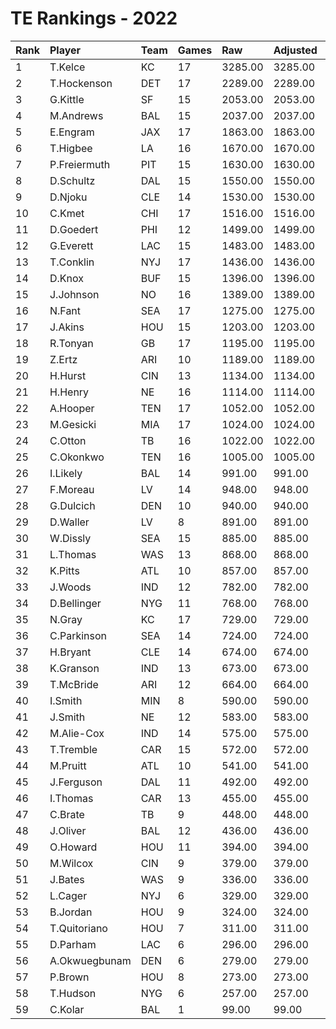 # TE Rankings - 2022

| Rank | Player        | Team | Games | Raw     | Adjusted | Difficulty | Avg/Game | Typical | Consistency | Trend    |
| :----| :-------------| :----| :-----| :-------| :--------| :----------| :--------| :-------| :-----------| :--------|
| 1    | T.Kelce       | KC   | 17    | 3285.00 | 3285.00  | 1.000      | 193.24   | 183.50  | 8/1/8       | +80.2%   |
| 2    | T.Hockenson   | DET  | 17    | 2289.00 | 2289.00  | 1.000      | 134.65   | 117.50  | 9/1/7       | +163.1%  |
| 3    | G.Kittle      | SF   | 15    | 2053.00 | 2053.00  | 1.000      | 136.87   | 142.50  | 9/0/6       | +210.8%  |
| 4    | M.Andrews     | BAL  | 15    | 2037.00 | 2037.00  | 1.000      | 135.80   | 152.50  | 10/0/5      | +213.0%  |
| 5    | E.Engram      | JAX  | 17    | 1863.00 | 1863.00  | 1.000      | 109.59   | 96.50   | 8/1/8       | +309.9%  |
| 6    | T.Higbee      | LA   | 16    | 1670.00 | 1670.00  | 1.000      | 104.38   | 100.50  | 7/2/7       | +230.4%  |
| 7    | P.Freiermuth  | PIT  | 15    | 1630.00 | 1630.00  | 1.000      | 108.67   | 110.50  | 6/2/7       | +121.9%  |
| 8    | D.Schultz     | DAL  | 15    | 1550.00 | 1550.00  | 1.000      | 103.33   | 105.50  | 8/1/6       | +252.8%  |
| 9    | D.Njoku       | CLE  | 14    | 1530.00 | 1530.00  | 1.000      | 109.29   | 96.50   | 6/1/7       | +198.4%  |
| 10   | C.Kmet        | CHI  | 17    | 1516.00 | 1516.00  | 1.000      | 89.18    | 79.50   | 9/1/7       | +197.2%  |
| 11   | D.Goedert     | PHI  | 12    | 1499.00 | 1499.00  | 1.000      | 124.92   | 120.00  | 6/1/5       | +69.1%   |
| 12   | G.Everett     | LAC  | 15    | 1483.00 | 1483.00  | 1.000      | 98.87    | 100.00  | 7/3/5       | +95.2%   |
| 13   | T.Conklin     | NYJ  | 17    | 1436.00 | 1436.00  | 1.000      | 84.47    | 77.50   | 8/1/8       | +262.2%  |
| 14   | D.Knox        | BUF  | 15    | 1396.00 | 1396.00  | 1.000      | 93.07    | 94.00   | 9/0/6       | +153.7%  |
| 15   | J.Johnson     | NO   | 16    | 1389.00 | 1389.00  | 1.000      | 86.81    | 82.50   | 8/0/8       | +303.3%  |
| 16   | N.Fant        | SEA  | 17    | 1275.00 | 1275.00  | 1.000      | 75.00    | 70.00   | 8/3/6       | +139.6%  |
| 17   | J.Akins       | HOU  | 15    | 1203.00 | 1203.00  | 1.000      | 80.20    | 73.50   | 8/1/6       | +258.5%  |
| 18   | R.Tonyan      | GB   | 17    | 1195.00 | 1195.00  | 1.000      | 70.29    | 63.00   | 7/2/8       | +186.5%  |
| 19   | Z.Ertz        | ARI  | 10    | 1189.00 | 1189.00  | 1.000      | 118.90   | 124.00  | 3/2/5       | INACTIVE |
| 20   | H.Hurst       | CIN  | 13    | 1134.00 | 1134.00  | 1.000      | 87.23    | 83.50   | 5/2/6       | +126.8%  |
| 21   | H.Henry       | NE   | 16    | 1114.00 | 1114.00  | 1.000      | 69.62    | 71.50   | 9/0/7       | +276.1%  |
| 22   | A.Hooper      | TEN  | 17    | 1052.00 | 1052.00  | 1.000      | 61.88    | 57.00   | 8/1/8       | +219.5%  |
| 23   | M.Gesicki     | MIA  | 17    | 1024.00 | 1024.00  | 1.000      | 60.24    | 56.00   | 10/1/6      | +623.8%  |
| 24   | C.Otton       | TB   | 16    | 1022.00 | 1022.00  | 1.000      | 63.88    | 71.00   | 10/1/5      | +291.3%  |
| 25   | C.Okonkwo     | TEN  | 16    | 1005.00 | 1005.00  | 1.000      | 62.81    | 68.00   | 9/1/6       | +398.2%  |
| 26   | I.Likely      | BAL  | 14    | 991.00  | 991.00   | 1.000      | 70.79    | 59.50   | 7/1/6       | +386.4%  |
| 27   | F.Moreau      | LV   | 14    | 948.00  | 948.00   | 1.000      | 67.71    | 66.00   | 6/2/6       | +144.7%  |
| 28   | G.Dulcich     | DEN  | 10    | 940.00  | 940.00   | 1.000      | 94.00    | 85.00   | 4/0/6       | +162.9%  |
| 29   | D.Waller      | LV   | 8     | 891.00  | 891.00   | 1.000      | 111.38   | 115.00  | 4/0/4       | +99.0%   |
| 30   | W.Dissly      | SEA  | 15    | 885.00  | 885.00   | 1.000      | 59.00    | 59.50   | 10/1/4      | +166.1%  |
| 31   | L.Thomas      | WAS  | 13    | 868.00  | 868.00   | 1.000      | 66.77    | 68.50   | 7/0/6       | +259.8%  |
| 32   | K.Pitts       | ATL  | 10    | 857.00  | 857.00   | 1.000      | 85.70    | 75.00   | 6/0/4       | INACTIVE |
| 33   | J.Woods       | IND  | 12    | 782.00  | 782.00   | 1.000      | 65.17    | 65.50   | 8/0/4       | +288.8%  |
| 34   | D.Bellinger   | NYG  | 11    | 768.00  | 768.00   | 1.000      | 69.82    | 68.00   | 5/0/6       | +128.9%  |
| 35   | N.Gray        | KC   | 17    | 729.00  | 729.00   | 1.000      | 42.88    | 40.50   | 9/2/6       | +141.7%  |
| 36   | C.Parkinson   | SEA  | 14    | 724.00  | 724.00   | 1.000      | 51.71    | 48.00   | 8/0/6       | +279.5%  |
| 37   | H.Bryant      | CLE  | 14    | 674.00  | 674.00   | 1.000      | 48.14    | 48.50   | 9/0/5       | +156.6%  |
| 38   | K.Granson     | IND  | 13    | 673.00  | 673.00   | 1.000      | 51.77    | 49.00   | 7/0/6       | INACTIVE |
| 39   | T.McBride     | ARI  | 12    | 664.00  | 664.00   | 1.000      | 55.33    | 46.00   | 5/0/7       | +546.1%  |
| 40   | I.Smith       | MIN  | 8     | 590.00  | 590.00   | 1.000      | 73.75    | 80.00   | 5/0/3       | +131.5%  |
| 41   | J.Smith       | NE   | 12    | 583.00  | 583.00   | 1.000      | 48.58    | 48.50   | 5/1/6       | +166.7%  |
| 42   | M.Alie-Cox    | IND  | 14    | 575.00  | 575.00   | 1.000      | 41.07    | 27.50   | 9/0/5       | +476.5%  |
| 43   | T.Tremble     | CAR  | 15    | 572.00  | 572.00   | 1.000      | 38.13    | 41.00   | 8/1/6       | +756.8%  |
| 44   | M.Pruitt      | ATL  | 10    | 541.00  | 541.00   | 1.000      | 54.10    | 50.50   | 5/0/5       | +291.8%  |
| 45   | J.Ferguson    | DAL  | 11    | 492.00  | 492.00   | 1.000      | 44.73    | 40.00   | 7/1/3       | +272.2%  |
| 46   | I.Thomas      | CAR  | 13    | 455.00  | 455.00   | 1.000      | 35.00    | 33.00   | 7/1/5       | +116.6%  |
| 47   | C.Brate       | TB   | 9     | 448.00  | 448.00   | 1.000      | 49.78    | 40.00   | 3/2/4       | INACTIVE |
| 48   | J.Oliver      | BAL  | 12    | 436.00  | 436.00   | 1.000      | 36.33    | 24.50   | 7/0/5       | +890.0%  |
| 49   | O.Howard      | HOU  | 11    | 394.00  | 394.00   | 1.000      | 35.82    | 26.00   | 5/1/5       | +811.6%  |
| 50   | M.Wilcox      | CIN  | 9     | 379.00  | 379.00   | 1.000      | 42.11    | 28.00   | 5/1/3       | +241.1%  |
| 51   | J.Bates       | WAS  | 9     | 336.00  | 336.00   | 1.000      | 37.33    | 36.00   | 5/0/4       | INACTIVE |
| 52   | L.Cager       | NYJ  | 6     | 329.00  | 329.00   | 1.000      | 54.83    | 42.00   | 3/0/3       | +622.5%  |
| 53   | B.Jordan      | HOU  | 9     | 324.00  | 324.00   | 1.000      | 36.00    | 31.00   | 4/1/4       | +190.3%  |
| 54   | T.Quitoriano  | HOU  | 7     | 311.00  | 311.00   | 1.000      | 44.43    | 37.50   | 3/0/4       | +1380.0% |
| 55   | D.Parham      | LAC  | 6     | 296.00  | 296.00   | 1.000      | 49.33    | 45.00   | 2/0/4       | +179.5%  |
| 56   | A.Okwuegbunam | DEN  | 6     | 279.00  | 279.00   | 1.000      | 46.50    | 48.50   | 4/0/2       | +916.0%  |
| 57   | P.Brown       | HOU  | 8     | 273.00  | 273.00   | 1.000      | 34.12    | 42.50   | 4/1/3       | INACTIVE |
| 58   | T.Hudson      | NYG  | 6     | 257.00  | 257.00   | 1.000      | 42.83    | 39.00   | 3/0/3       | INACTIVE |
| 59   | C.Kolar       | BAL  | 1     | 99.00   | 99.00    | 1.000      | 99.00    | 99.00   | 0/1/0       | N/A      |

